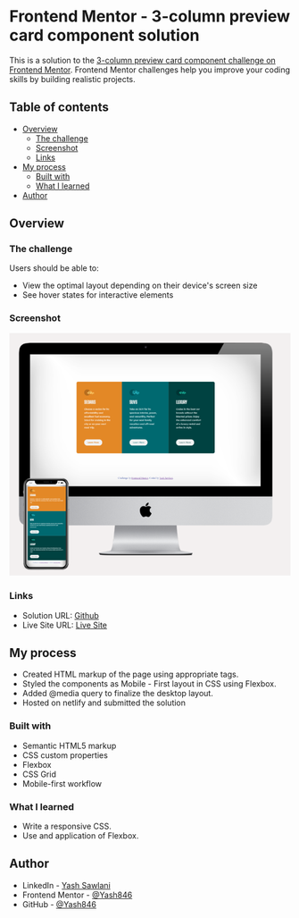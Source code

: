 # Frontend Mentor - 3-column preview card component solution

This is a solution to the [3-column preview card component challenge on Frontend Mentor](https://www.frontendmentor.io/challenges/3column-preview-card-component-pH92eAR2-). Frontend Mentor challenges help you improve your coding skills by building realistic projects.

## Table of contents

- [Overview](#overview)
  - [The challenge](#the-challenge)
  - [Screenshot](#screenshot)
  - [Links](#links)
- [My process](#my-process)
  - [Built with](#built-with)
  - [What I learned](#what-i-learned)
- [Author](#author)

## Overview

### The challenge

Users should be able to:

- View the optimal layout depending on their device's screen size
- See hover states for interactive elements

### Screenshot

![](./3ColumnCard.PNG)

### Links

- Solution URL: [Github](https://github.com/Yash846/3-Column-Card-Preview-Responsive)
- Live Site URL: [Live Site](https://3-column-card-responsive.netlify.app/)

## My process

- Created HTML markup of the page using appropriate tags.
- Styled the components as Mobile - First layout in CSS using Flexbox.
- Added @media query to finalize the desktop layout.
- Hosted on netlify and submitted the solution

### Built with

- Semantic HTML5 markup
- CSS custom properties
- Flexbox
- CSS Grid
- Mobile-first workflow

### What I learned

- Write a responsive CSS.
- Use and application of Flexbox.

## Author

- LinkedIn - [Yash Sawlani](https://www.linkedin.com/in/yash-sawlani/)
- Frontend Mentor - [@Yash846](https://www.frontendmentor.io/profile/Yash846)
- GitHub - [@Yash846](https://github.com/Yash846)
